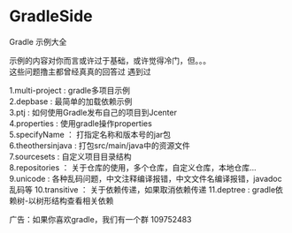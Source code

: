 # GradleSide
Gradle 示例大全

示例的内容对你而言或许过于基础，或许觉得冷门，但。。。   
这些问题撸主都曾经真真的回答过 遇到过   

1.multi-project : gradle多项目示例   
2.depbase : 最简单的加载依赖示例   
3.ptj : 如何使用Gradle发布自己的项目到Jcenter   
4.properties : 使用gradle操作properties   
5.specifyName ： 打指定名称和版本号的jar包   
6.theothersinjava : 打包src/main/java中的资源文件   
7.sourcesets : 自定义项目目录结构   
8.repositories ： 关于仓库的使用，多个仓库，自定义仓库，本地仓库...
9.unicode : 各种乱码问题，中文注释编译报错，中文文件名编译报错，javadoc乱码等
10.transitive ： 关于依赖传递，如果取消依赖传递
11.deptree : gradle依赖树-以树形结构查看相关依赖


广告：如果你喜欢gradle，我们有一个群 109752483
